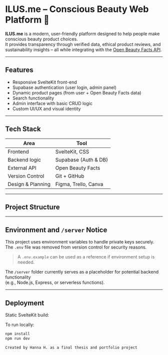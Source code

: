 # ILUS.me – Conscious Beauty Web Platform 🌿

**ILUS.me** is a modern, user-friendly platform designed to help people make conscious beauty product choices.  
It provides transparency through verified data, ethical product reviews, and sustainability insights – all while integrating with the [Open Beauty Facts API](https://world.openbeautyfacts.org/).

---

## Features

- Responsive SvelteKit front-end
-  Supabase authentication (user login, admin panel)
-  Dynamic product pages (from user + Open Beauty Facts data)
-  Search functionality
-  Admin interface with basic CRUD logic
-  Custom UI/UX and visual identity

---

## Tech Stack

| Area | Tool |
|------|------|
| Frontend | SvelteKit, CSS |
| Backend logic | Supabase (Auth & DB) |
| External API | Open Beauty Facts |
| Version Control | Git + GitHub |
| Design & Planning | Figma, Trello, Canva |

---

##  Project Structure


---

## Environment and `/server` Notice

This project uses environment variables to handle private keys securely.  
The `.env` file was removed from version control for security reasons.

> A `.env.example` can be used as a reference if environment setup is needed.

The `/server` folder currently serves as a placeholder for potential backend functionality  
(e.g., Node.js, Express, or serverless functions).

---

## Deployment

Static SvelteKit build:

To run locally:
```bash
npm install
npm run dev

Created by Hanna H. as a final thesis and portfolio project
